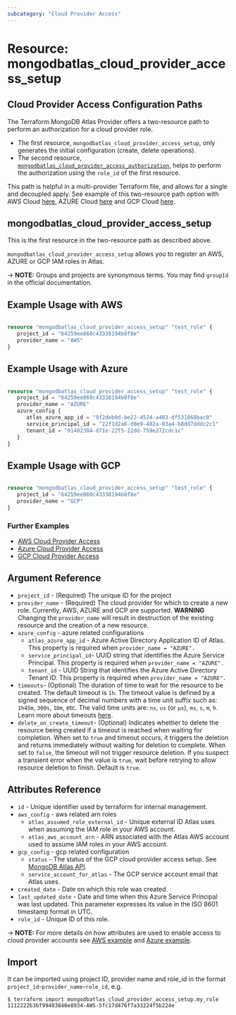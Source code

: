 ```yaml
---
subcategory: "Cloud Provider Access"
---
```


# Resource: mongodbatlas_cloud_provider_access_setup

## Cloud Provider Access Configuration Paths

The Terraform MongoDB Atlas Provider offers a two-resource path to perform an authorization for a cloud provider role.
- The first resource, `mongodbatlas_cloud_provider_access_setup`, only generates the initial configuration (create, delete operations).
- The second resource, [`mongodbatlas_cloud_provider_access_authorization`](cloud_provider_access_authorization), helps to perform the authorization using the `role_id` of the first resource.

This path is helpful in a multi-provider Terraform file, and allows for a single and decoupled apply.
See example of this two-resource path option with AWS Cloud [here](https://github.com/mongodb/terraform-provider-mongodbatlas/tree/v2.1.0/examples/mongodbatlas_cloud_provider_access/aws), AZURE Cloud [here](https://github.com/mongodb/terraform-provider-mongodbatlas/tree/v2.1.0/examples/mongodbatlas_cloud_provider_access/azure) and GCP Cloud [here](https://github.com/mongodb/terraform-provider-mongodbatlas/tree/v2.1.0/examples/mongodbatlas_cloud_provider_access/gcp).


## mongodbatlas_cloud_provider_access_setup

This is the first resource in the two-resource path as described above.

`mongodbatlas_cloud_provider_access_setup` allows you to register an AWS, AZURE or GCP IAM roles in Atlas.

-> **NOTE:** Groups and projects are synonymous terms. You may find `groupId` in the official documentation.

## Example Usage with AWS

```terraform

resource "mongodbatlas_cloud_provider_access_setup" "test_role" {
   project_id = "64259ee860c43338194b0f8e"
   provider_name = "AWS"
}

```

## Example Usage with Azure

```terraform

resource "mongodbatlas_cloud_provider_access_setup" "test_role" {
   project_id = "64259ee860c43338194b0f8e"
   provider_name = "AZURE"
   azure_config {
      atlas_azure_app_id = "9f2deb0d-be22-4524-a403-df531868bac0"
      service_principal_id = "22f1d2a6-d0e9-482a-83a4-b8dd7dddc2c1"
      tenant_id = "91402384-d71e-22f5-22dd-759e272cdc1c"
   }
}

```

## Example Usage with GCP

```terraform

resource "mongodbatlas_cloud_provider_access_setup" "test_role" {
   project_id = "64259ee860c43338194b0f8e"
   provider_name = "GCP"
}

```

### Further Examples
- [AWS Cloud Provider Access](https://github.com/mongodb/terraform-provider-mongodbatlas/tree/v2.1.0/examples/mongodbatlas_cloud_provider_access/aws)
- [Azure Cloud Provider Access](https://github.com/mongodb/terraform-provider-mongodbatlas/tree/v2.1.0/examples/mongodbatlas_cloud_provider_access/azure)
- [GCP Cloud Provider Access](https://github.com/mongodb/terraform-provider-mongodbatlas/tree/v2.1.0/examples/mongodbatlas_cloud_provider_access/gcp)


## Argument Reference

* `project_id` - (Required) The unique ID for the project
* `provider_name` - (Required) The cloud provider for which to create a new role. Currently, AWS, AZURE and GCP are supported. **WARNING** Changing the `provider_name` will result in destruction of the existing resource and the creation of a new resource.
* `azure_config` - azure related configurations 
   * `atlas_azure_app_id` - Azure Active Directory Application ID of Atlas. This property is required when `provider_name = "AZURE".`
   * `service_principal_id`- UUID string that identifies the Azure Service Principal. This property is required when `provider_name = "AZURE".`
   * `tenant_id`          - UUID String that identifies the Azure Active Directory Tenant ID. This property is required when `provider_name = "AZURE".`
* `timeouts`- (Optional) The duration of time to wait for the resource to be created. The default timeout is `1h`. The timeout value is defined by a signed sequence of decimal numbers with a time unit suffix such as: `1h45m`, `300s`, `10m`, etc. The valid time units are:  `ns`, `us` (or `µs`), `ms`, `s`, `m`, `h`. Learn more about timeouts [here](https://www.terraform.io/plugin/sdkv2/resources/retries-and-customizable-timeouts).
* `delete_on_create_timeout`- (Optional) Indicates whether to delete the resource being created if a timeout is reached when waiting for completion. When set to `true` and timeout occurs, it triggers the deletion and returns immediately without waiting for deletion to complete. When set to `false`, the timeout will not trigger resource deletion. If you suspect a transient error when the value is `true`, wait before retrying to allow resource deletion to finish. Default is `true`.

## Attributes Reference

* `id` - Unique identifier used by terraform for internal management.
* `aws_config` - aws related arn roles 
   * `atlas_assumed_role_external_id` - Unique external ID Atlas uses when assuming the IAM role in your AWS account.
   * `atlas_aws_account_arn`          - ARN associated with the Atlas AWS account used to assume IAM roles in your AWS account.
* `gcp_config` - gcp related configuration
  * `status` - The status of the GCP cloud provider access setup. See [MongoDB Atlas API](https://www.mongodb.com/docs/api/doc/atlas-admin-api-v2/operation/operation-getgroupcloudprovideraccess#operation-getgroupcloudprovideraccess-200-body-application-vnd-atlas-2023-01-01-json-gcp-object-status).
  * `service_account_for_atlas` - The GCP service account email that Atlas uses.
* `created_date`                   - Date on which this role was created.
* `last_updated_date`                - Date and time when this Azure Service Principal was last updated. This parameter expresses its value in the ISO 8601 timestamp format in UTC.
* `role_id`                        - Unique ID of this role.

-> **NOTE:** For more details on how attributes are used to enable access to cloud provider accounts see [AWS example](https://github.com/mongodb/terraform-provider-mongodbatlas/tree/v2.1.0/examples/mongodbatlas_cloud_provider_access/aws) and [Azure example](https://github.com/mongodb/terraform-provider-mongodbatlas/tree/v2.1.0/examples/mongodbatlas_cloud_provider_access/azure). 

## Import
It can be imported using project ID, provider name and role_id in the format `project_id`-`provider_name`-`role_id`, e.g.

```
$ terraform import mongodbatlas_cloud_provider_access_setup.my_role 1112222b3bf99403840e8934-AWS-5fc17d476f7a33224f5b224e
```
